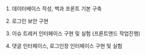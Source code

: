 1. 데이터베이스 작성, 백과 프론트 기본 구축

2. 로그인 보안 구현

3. 이슈 트레커 인터페이스 구현 및 실험 (프론트앤드 작업진행)

4. 댓글 인터페이스, 로그인창 인터페이스 구현 및 실험